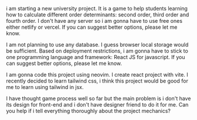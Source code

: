 i am starting a new university project.
It is a game to help students learning how to calculate different order determinants: second order, third order and fourth order.
I don't have any server so i am gonna have to use free ones either netlify or vercel. If you can suggest better options, please let me know.

I am not planning to use any database. I guess browser local storage would be sufficient.
Based on deployment restrictions, i am gonna have to stick to one programming language and framework: React JS for javascript.
If you can suggest better options, please let me know.

I am gonna code this project using neovim. I create react project with vite.
I recently decided to learn tailwind css, i think this project would be good for me to learn using tailwind in jsx.

I have thought game process well so far but the main problem is i don't have its design for front-end and i don't have designer friend to do it for me.
Can you help if i tell everything thoroughly about the project mechanics?
